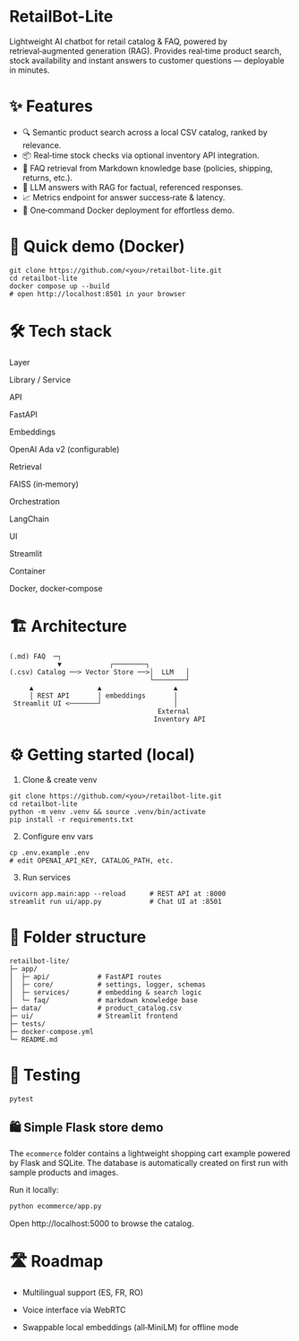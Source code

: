 # RetailBot-Lite

Lightweight AI chatbot for retail catalog & FAQ, powered by retrieval‑augmented generation (RAG). Provides real‑time product search, stock availability and instant answers to customer questions — deployable in minutes.

# ✨ Features

- 🔍 Semantic product search across a local CSV catalog, ranked by relevance.
- 📦 Real‑time stock checks via optional inventory API integration.
- 💬 FAQ retrieval from Markdown knowledge base (policies, shipping, returns, etc.).
- 🧠 LLM answers with RAG for factual, referenced responses.
- 📈 Metrics endpoint for answer success‑rate & latency.
- 🐳 One‑command Docker deployment for effortless demo.

# 🚀 Quick demo (Docker)

```
git clone https://github.com/<you>/retailbot‑lite.git
cd retailbot‑lite
docker compose up --build
# open http://localhost:8501 in your browser
```

# 🛠️ Tech stack

Layer

Library / Service

API

FastAPI

Embeddings

OpenAI Ada v2 (configurable)

Retrieval

FAISS (in‑memory)

Orchestration

LangChain

UI

Streamlit

Container

Docker, docker‑compose

# 🏗️ Architecture

```
(.md) FAQ  ─┐
            ▼            ┌────────┐
(.csv) Catalog ──> Vector Store ──>│  LLM   │
                                   └────────┘
     ▲                ▲                  ▲
     │ REST API       │ embeddings       │
 Streamlit UI <───────┘                  │
                                     External
                                    Inventory API
```

# ⚙️ Getting started (local)

1. Clone & create venv
```
git clone https://github.com/<you>/retailbot‑lite.git
cd retailbot‑lite
python -m venv .venv && source .venv/bin/activate
pip install -r requirements.txt
```
2. Configure env vars
```
cp .env.example .env
# edit OPENAI_API_KEY, CATALOG_PATH, etc.
```
3. Run services
```
uvicorn app.main:app --reload      # REST API at :8000
streamlit run ui/app.py            # Chat UI at :8501
```
# 📂 Folder structure
```
retailbot‑lite/
├─ app/
│  ├─ api/            # FastAPI routes
│  ├─ core/           # settings, logger, schemas
│  ├─ services/       # embedding & search logic
│  └─ faq/            # markdown knowledge base
├─ data/              # product_catalog.csv
├─ ui/                # Streamlit frontend
├─ tests/
├─ docker-compose.yml
└─ README.md
```
# 🧪 Testing
```
pytest
```

## 🛍 Simple Flask store demo

The `ecommerce` folder contains a lightweight shopping cart example powered by
Flask and SQLite. The database is automatically created on first run with sample
products and images.

Run it locally:

```bash
python ecommerce/app.py
```
Open http://localhost:5000 to browse the catalog.
# 🛣️ Roadmap

- Multilingual support (ES, FR, RO)

- Voice interface via WebRTC

- Swappable local embeddings (all‑MiniLM) for offline mode
